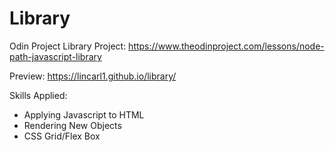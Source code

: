 # Library
Odin Project Library Project: https://www.theodinproject.com/lessons/node-path-javascript-library

Preview: https://lincarl1.github.io/library/

Skills Applied:
- Applying Javascript to HTML
- Rendering New Objects
- CSS Grid/Flex Box
